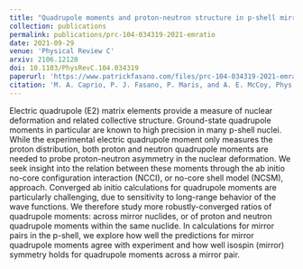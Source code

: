 ```yaml
---
title: "Quadrupole moments and proton-neutron structure in p-shell mirror nuclei"
collection: publications
permalink: publications/prc-104-034319-2021-emratio
date: 2021-09-29
venue: 'Physical Review C'
arxiv: 2106.12128
doi: 10.1103/PhysRevC.104.034319
paperurl: 'https://www.patrickfasano.com/files/prc-104-034319-2021-emratio_PREPRINT.pdf'
citation: 'M. A. Caprio, P. J. Fasano, P. Maris, and A. E. McCoy, Phys. Rev. C 104, 034319 (2021).'
---
```

Electric quadrupole (E2) matrix elements provide a measure of nuclear
deformation and related collective structure. Ground-state quadrupole moments in
particular are known to high precision in many p-shell nuclei. While the
experimental electric quadrupole moment only measures the proton distribution,
both proton and neutron quadrupole moments are needed to probe proton-neutron
asymmetry in the nuclear deformation. We seek insight into the relation between
these moments through the ab initio no-core configuration interaction (NCCI), or
no-core shell model (NCSM), approach. Converged ab initio calculations for
quadrupole moments are particularly challenging, due to sensitivity to
long-range behavior of the wave functions. We therefore study more
robustly-converged ratios of quadrupole moments: across mirror nuclides, or of
proton and neutron quadrupole moments within the same nuclide. In calculations
for mirror pairs in the p-shell, we explore how well the predictions for mirror
quadrupole moments agree with experiment and how well isospin (mirror) symmetry
holds for quadrupole moments across a mirror pair.